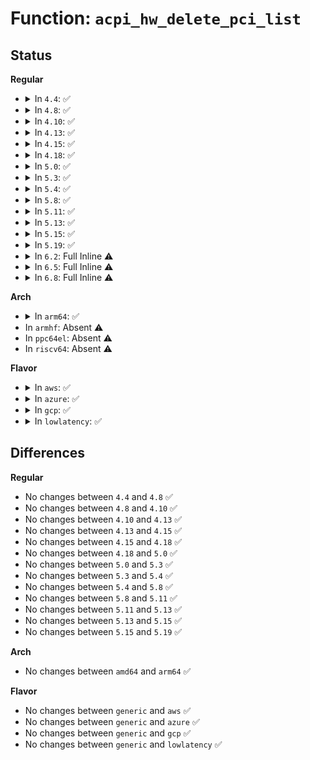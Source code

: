 # Function: <code>acpi_hw_delete_pci_list</code>

## Status
<b>Regular</b>
<ul>
<li>
<details>
<summary>In <code>4.4</code>: ✅</summary>

```c
void acpi_hw_delete_pci_list(struct acpi_pci_device *list_head);
```

**Collision:** Unique Static

**Inline:** No

**Transformation:** False

**Instances:**

```
In drivers/acpi/acpica/hwpci.c (ffffffff8149a84c)
Location: drivers/acpi/acpica/hwpci.c:298
Inline: False
Direct callers:
  - drivers/acpi/acpica/hwpci.c:acpi_hw_derive_pci_id
  - drivers/acpi/acpica/hwpci.c:acpi_hw_derive_pci_id
```
**Symbols:**

```
ffffffff8149a84c-ffffffff8149a86c: acpi_hw_delete_pci_list (STB_LOCAL)
```
</details>
</li>
<li>
<details>
<summary>In <code>4.8</code>: ✅</summary>

```c
void acpi_hw_delete_pci_list(struct acpi_pci_device *list_head);
```

**Collision:** Unique Static

**Inline:** No

**Transformation:** False

**Instances:**

```
In drivers/acpi/acpica/hwpci.c (ffffffff814e9748)
Location: drivers/acpi/acpica/hwpci.c:298
Inline: False
Direct callers:
  - drivers/acpi/acpica/hwpci.c:acpi_hw_derive_pci_id
  - drivers/acpi/acpica/hwpci.c:acpi_hw_derive_pci_id
```
**Symbols:**

```
ffffffff814e9748-ffffffff814e976c: acpi_hw_delete_pci_list (STB_LOCAL)
```
</details>
</li>
<li>
<details>
<summary>In <code>4.10</code>: ✅</summary>

```c
void acpi_hw_delete_pci_list(struct acpi_pci_device *list_head);
```

**Collision:** Unique Static

**Inline:** No

**Transformation:** False

**Instances:**

```
In drivers/acpi/acpica/hwpci.c (ffffffff8150bfd0)
Location: drivers/acpi/acpica/hwpci.c:298
Inline: False
Direct callers:
  - drivers/acpi/acpica/hwpci.c:acpi_hw_derive_pci_id
  - drivers/acpi/acpica/hwpci.c:acpi_hw_derive_pci_id
```
**Symbols:**

```
ffffffff8150bfd0-ffffffff8150bff4: acpi_hw_delete_pci_list (STB_LOCAL)
```
</details>
</li>
<li>
<details>
<summary>In <code>4.13</code>: ✅</summary>

```c
void acpi_hw_delete_pci_list(struct acpi_pci_device *list_head);
```

**Collision:** Unique Static

**Inline:** No

**Transformation:** False

**Instances:**

```
In drivers/acpi/acpica/hwpci.c (ffffffff8151c5f5)
Location: drivers/acpi/acpica/hwpci.c:298
Inline: False
Direct callers:
  - drivers/acpi/acpica/hwpci.c:acpi_hw_derive_pci_id
  - drivers/acpi/acpica/hwpci.c:acpi_hw_derive_pci_id
```
**Symbols:**

```
ffffffff8151c5f5-ffffffff8151c619: acpi_hw_delete_pci_list (STB_LOCAL)
```
</details>
</li>
<li>
<details>
<summary>In <code>4.15</code>: ✅</summary>

```c
void acpi_hw_delete_pci_list(struct acpi_pci_device *list_head);
```

**Collision:** Unique Static

**Inline:** No

**Transformation:** False

**Instances:**

```
In drivers/acpi/acpica/hwpci.c (ffffffff8156cb0f)
Location: drivers/acpi/acpica/hwpci.c:298
Inline: False
Direct callers:
  - drivers/acpi/acpica/hwpci.c:acpi_hw_derive_pci_id
  - drivers/acpi/acpica/hwpci.c:acpi_hw_derive_pci_id
```
**Symbols:**

```
ffffffff8156cb0f-ffffffff8156cb33: acpi_hw_delete_pci_list (STB_LOCAL)
```
</details>
</li>
<li>
<details>
<summary>In <code>4.18</code>: ✅</summary>

```c
void acpi_hw_delete_pci_list(struct acpi_pci_device *list_head);
```

**Collision:** Unique Static

**Inline:** No

**Transformation:** False

**Instances:**

```
In drivers/acpi/acpica/hwpci.c (ffffffff815a3757)
Location: drivers/acpi/acpica/hwpci.c:262
Inline: False
Direct callers:
  - drivers/acpi/acpica/hwpci.c:acpi_hw_derive_pci_id
  - drivers/acpi/acpica/hwpci.c:acpi_hw_derive_pci_id
```
**Symbols:**

```
ffffffff815a3757-ffffffff815a377b: acpi_hw_delete_pci_list (STB_LOCAL)
```
</details>
</li>
<li>
<details>
<summary>In <code>5.0</code>: ✅</summary>

```c
void acpi_hw_delete_pci_list(struct acpi_pci_device *list_head);
```

**Collision:** Unique Static

**Inline:** No

**Transformation:** False

**Instances:**

```
In drivers/acpi/acpica/hwpci.c (ffffffff815be29a)
Location: drivers/acpi/acpica/hwpci.c:262
Inline: False
Direct callers:
  - drivers/acpi/acpica/hwpci.c:acpi_hw_derive_pci_id
  - drivers/acpi/acpica/hwpci.c:acpi_hw_derive_pci_id
```
**Symbols:**

```
ffffffff815be29a-ffffffff815be2be: acpi_hw_delete_pci_list (STB_LOCAL)
```
</details>
</li>
<li>
<details>
<summary>In <code>5.3</code>: ✅</summary>

```c
void acpi_hw_delete_pci_list(struct acpi_pci_device *list_head);
```

**Collision:** Unique Static

**Inline:** No

**Transformation:** False

**Instances:**

```
In drivers/acpi/acpica/hwpci.c (ffffffff815efea0)
Location: drivers/acpi/acpica/hwpci.c:262
Inline: False
Direct callers:
  - drivers/acpi/acpica/hwpci.c:acpi_hw_derive_pci_id
  - drivers/acpi/acpica/hwpci.c:acpi_hw_derive_pci_id
  - drivers/acpi/acpica/hwpci.c:acpi_hw_derive_pci_id
```
**Symbols:**

```
ffffffff815efea0-ffffffff815efec4: acpi_hw_delete_pci_list (STB_LOCAL)
```
</details>
</li>
<li>
<details>
<summary>In <code>5.4</code>: ✅</summary>

```c
void acpi_hw_delete_pci_list(struct acpi_pci_device *list_head);
```

**Collision:** Unique Static

**Inline:** No

**Transformation:** False

**Instances:**

```
In drivers/acpi/acpica/hwpci.c (ffffffff8161132e)
Location: drivers/acpi/acpica/hwpci.c:262
Inline: False
Direct callers:
  - drivers/acpi/acpica/hwpci.c:acpi_hw_derive_pci_id
  - drivers/acpi/acpica/hwpci.c:acpi_hw_derive_pci_id
  - drivers/acpi/acpica/hwpci.c:acpi_hw_derive_pci_id
```
**Symbols:**

```
ffffffff8161132e-ffffffff81611352: acpi_hw_delete_pci_list (STB_LOCAL)
```
</details>
</li>
<li>
<details>
<summary>In <code>5.8</code>: ✅</summary>

```c
void acpi_hw_delete_pci_list(struct acpi_pci_device *list_head);
```

**Collision:** Unique Static

**Inline:** No

**Transformation:** False

**Instances:**

```
In drivers/acpi/acpica/hwpci.c (ffffffff816bd9e2)
Location: drivers/acpi/acpica/hwpci.c:262
Inline: False
Direct callers:
  - drivers/acpi/acpica/hwpci.c:acpi_hw_build_pci_list
  - drivers/acpi/acpica/hwpci.c:acpi_hw_build_pci_list
  - drivers/acpi/acpica/hwpci.c:acpi_hw_derive_pci_id
```
**Symbols:**

```
ffffffff816bd9e2-ffffffff816bda06: acpi_hw_delete_pci_list (STB_LOCAL)
```
</details>
</li>
<li>
<details>
<summary>In <code>5.11</code>: ✅</summary>

```c
void acpi_hw_delete_pci_list(struct acpi_pci_device *list_head);
```

**Collision:** Unique Static

**Inline:** No

**Transformation:** False

**Instances:**

```
In drivers/acpi/acpica/hwpci.c (ffffffff816db584)
Location: drivers/acpi/acpica/hwpci.c:262
Inline: False
Direct callers:
  - drivers/acpi/acpica/hwpci.c:acpi_hw_build_pci_list
  - drivers/acpi/acpica/hwpci.c:acpi_hw_build_pci_list
  - drivers/acpi/acpica/hwpci.c:acpi_hw_derive_pci_id
```
**Symbols:**

```
ffffffff816db584-ffffffff816db5a8: acpi_hw_delete_pci_list (STB_LOCAL)
```
</details>
</li>
<li>
<details>
<summary>In <code>5.13</code>: ✅</summary>

```c
void acpi_hw_delete_pci_list(struct acpi_pci_device *list_head);
```

**Collision:** Unique Static

**Inline:** No

**Transformation:** False

**Instances:**

```
In drivers/acpi/acpica/hwpci.c (ffffffff816bd4c9)
Location: drivers/acpi/acpica/hwpci.c:262
Inline: False
Direct callers:
  - drivers/acpi/acpica/hwpci.c:acpi_hw_derive_pci_id
  - drivers/acpi/acpica/hwpci.c:acpi_hw_derive_pci_id
```
**Symbols:**

```
ffffffff816bd4c9-ffffffff816bd4ed: acpi_hw_delete_pci_list (STB_LOCAL)
```
</details>
</li>
<li>
<details>
<summary>In <code>5.15</code>: ✅</summary>

```c
void acpi_hw_delete_pci_list(struct acpi_pci_device *list_head);
```

**Collision:** Unique Static

**Inline:** No

**Transformation:** False

**Instances:**

```
In drivers/acpi/acpica/hwpci.c (ffffffff81734758)
Location: drivers/acpi/acpica/hwpci.c:262
Inline: False
Direct callers:
  - drivers/acpi/acpica/hwpci.c:acpi_hw_derive_pci_id
  - drivers/acpi/acpica/hwpci.c:acpi_hw_derive_pci_id
```
**Symbols:**

```
ffffffff81734758-ffffffff8173477c: acpi_hw_delete_pci_list (STB_LOCAL)
```
</details>
</li>
<li>
<details>
<summary>In <code>5.19</code>: ✅</summary>

```c
void acpi_hw_delete_pci_list(struct acpi_pci_device *list_head);
```

**Collision:** Unique Static

**Inline:** No

**Transformation:** False

**Instances:**

```
In drivers/acpi/acpica/hwpci.c (ffffffff81865764)
Location: drivers/acpi/acpica/hwpci.c:262
Inline: False
Direct callers:
  - drivers/acpi/acpica/hwpci.c:acpi_hw_derive_pci_id
  - drivers/acpi/acpica/hwpci.c:acpi_hw_derive_pci_id
```
**Symbols:**

```
ffffffff81865764-ffffffff81865794: acpi_hw_delete_pci_list (STB_LOCAL)
```
</details>
</li>
<li>
<details>
<summary>In <code>6.2</code>: Full Inline ⚠️</summary>

**Collision:** Unique Static

**Inline:** Full

**Transformation:** False

**Instances:**

```
In drivers/acpi/acpica/hwpci.c (ffffffff819a39a1)
Location: drivers/acpi/acpica/hwpci.c:262
Inline: True
Inline callers:
  - drivers/acpi/acpica/hwpci.c:acpi_hw_build_pci_list
  - drivers/acpi/acpica/hwpci.c:acpi_hw_build_pci_list
  - drivers/acpi/acpica/hwpci.c:acpi_hw_derive_pci_id
```
</details>
</li>
<li>
<details>
<summary>In <code>6.5</code>: Full Inline ⚠️</summary>

**Collision:** Unique Static

**Inline:** Full

**Transformation:** False

**Instances:**

```
In drivers/acpi/acpica/hwpci.c (ffffffff819ea651)
Location: drivers/acpi/acpica/hwpci.c:262
Inline: True
Inline callers:
  - drivers/acpi/acpica/hwpci.c:acpi_hw_build_pci_list
  - drivers/acpi/acpica/hwpci.c:acpi_hw_build_pci_list
  - drivers/acpi/acpica/hwpci.c:acpi_hw_derive_pci_id
```
</details>
</li>
<li>
<details>
<summary>In <code>6.8</code>: Full Inline ⚠️</summary>

**Collision:** Unique Static

**Inline:** Full

**Transformation:** False

**Instances:**

```
In drivers/acpi/acpica/hwpci.c (ffffffff81a3540a)
Location: drivers/acpi/acpica/hwpci.c:262
Inline: True
Inline callers:
  - drivers/acpi/acpica/hwpci.c:acpi_hw_build_pci_list
  - drivers/acpi/acpica/hwpci.c:acpi_hw_build_pci_list
  - drivers/acpi/acpica/hwpci.c:acpi_hw_derive_pci_id
```
</details>
</li>
</ul>
<b>Arch</b>
<ul>
<li>
<details>
<summary>In <code>arm64</code>: ✅</summary>

```c
void acpi_hw_delete_pci_list(struct acpi_pci_device *list_head);
```

**Collision:** Unique Static

**Inline:** No

**Transformation:** False

**Instances:**

```
In drivers/acpi/acpica/hwpci.c (ffff80001078b814)
Location: drivers/acpi/acpica/hwpci.c:262
Inline: False
Direct callers:
  - drivers/acpi/acpica/hwpci.c:acpi_hw_derive_pci_id
  - drivers/acpi/acpica/hwpci.c:acpi_hw_derive_pci_id
```
**Symbols:**

```
ffff80001078b814-ffff80001078b850: acpi_hw_delete_pci_list (STB_LOCAL)
```
</details>
</li>
<li>
In <code>armhf</code>: Absent ⚠️
</li>
<li>
In <code>ppc64el</code>: Absent ⚠️
</li>
<li>
In <code>riscv64</code>: Absent ⚠️
</li>
</ul>
<b>Flavor</b>
<ul>
<li>
<details>
<summary>In <code>aws</code>: ✅</summary>

```c
void acpi_hw_delete_pci_list(struct acpi_pci_device *list_head);
```

**Collision:** Unique Static

**Inline:** No

**Transformation:** False

**Instances:**

```
In drivers/acpi/acpica/hwpci.c (ffffffff815f1cfd)
Location: drivers/acpi/acpica/hwpci.c:262
Inline: False
Direct callers:
  - drivers/acpi/acpica/hwpci.c:acpi_hw_derive_pci_id
  - drivers/acpi/acpica/hwpci.c:acpi_hw_derive_pci_id
```
**Symbols:**

```
ffffffff815f1cfd-ffffffff815f1d21: acpi_hw_delete_pci_list (STB_LOCAL)
```
</details>
</li>
<li>
<details>
<summary>In <code>azure</code>: ✅</summary>

```c
void acpi_hw_delete_pci_list(struct acpi_pci_device *list_head);
```

**Collision:** Unique Static

**Inline:** No

**Transformation:** False

**Instances:**

```
In drivers/acpi/acpica/hwpci.c (ffffffff815dd29a)
Location: drivers/acpi/acpica/hwpci.c:262
Inline: False
Direct callers:
  - drivers/acpi/acpica/hwpci.c:acpi_hw_derive_pci_id
  - drivers/acpi/acpica/hwpci.c:acpi_hw_derive_pci_id
```
**Symbols:**

```
ffffffff815dd29a-ffffffff815dd2be: acpi_hw_delete_pci_list (STB_LOCAL)
```
</details>
</li>
<li>
<details>
<summary>In <code>gcp</code>: ✅</summary>

```c
void acpi_hw_delete_pci_list(struct acpi_pci_device *list_head);
```

**Collision:** Unique Static

**Inline:** No

**Transformation:** False

**Instances:**

```
In drivers/acpi/acpica/hwpci.c (ffffffff8160560e)
Location: drivers/acpi/acpica/hwpci.c:262
Inline: False
Direct callers:
  - drivers/acpi/acpica/hwpci.c:acpi_hw_derive_pci_id
  - drivers/acpi/acpica/hwpci.c:acpi_hw_derive_pci_id
  - drivers/acpi/acpica/hwpci.c:acpi_hw_derive_pci_id
```
**Symbols:**

```
ffffffff8160560e-ffffffff81605632: acpi_hw_delete_pci_list (STB_LOCAL)
```
</details>
</li>
<li>
<details>
<summary>In <code>lowlatency</code>: ✅</summary>

```c
void acpi_hw_delete_pci_list(struct acpi_pci_device *list_head);
```

**Collision:** Unique Static

**Inline:** No

**Transformation:** False

**Instances:**

```
In drivers/acpi/acpica/hwpci.c (ffffffff8161f4be)
Location: drivers/acpi/acpica/hwpci.c:262
Inline: False
Direct callers:
  - drivers/acpi/acpica/hwpci.c:acpi_hw_derive_pci_id
  - drivers/acpi/acpica/hwpci.c:acpi_hw_derive_pci_id
  - drivers/acpi/acpica/hwpci.c:acpi_hw_derive_pci_id
```
**Symbols:**

```
ffffffff8161f4be-ffffffff8161f4e2: acpi_hw_delete_pci_list (STB_LOCAL)
```
</details>
</li>
</ul>

## Differences
<b>Regular</b>
<ul>
<li>
No changes between <code>4.4</code> and <code>4.8</code> ✅
</li>
<li>
No changes between <code>4.8</code> and <code>4.10</code> ✅
</li>
<li>
No changes between <code>4.10</code> and <code>4.13</code> ✅
</li>
<li>
No changes between <code>4.13</code> and <code>4.15</code> ✅
</li>
<li>
No changes between <code>4.15</code> and <code>4.18</code> ✅
</li>
<li>
No changes between <code>4.18</code> and <code>5.0</code> ✅
</li>
<li>
No changes between <code>5.0</code> and <code>5.3</code> ✅
</li>
<li>
No changes between <code>5.3</code> and <code>5.4</code> ✅
</li>
<li>
No changes between <code>5.4</code> and <code>5.8</code> ✅
</li>
<li>
No changes between <code>5.8</code> and <code>5.11</code> ✅
</li>
<li>
No changes between <code>5.11</code> and <code>5.13</code> ✅
</li>
<li>
No changes between <code>5.13</code> and <code>5.15</code> ✅
</li>
<li>
No changes between <code>5.15</code> and <code>5.19</code> ✅
</li>
</ul>
<b>Arch</b>
<ul>
<li>
No changes between <code>amd64</code> and <code>arm64</code> ✅
</li>
</ul>
<b>Flavor</b>
<ul>
<li>
No changes between <code>generic</code> and <code>aws</code> ✅
</li>
<li>
No changes between <code>generic</code> and <code>azure</code> ✅
</li>
<li>
No changes between <code>generic</code> and <code>gcp</code> ✅
</li>
<li>
No changes between <code>generic</code> and <code>lowlatency</code> ✅
</li>
</ul>
